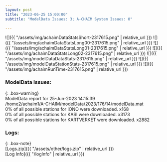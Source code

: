 ```yaml
---
layout: post
title: "2023-06-25 15:00:00"
subtitle: "ModelData Issues: 3; A-CHAIM System Issues: 0"

---
```


![]({{ "/assets/img/achaimDataStatsShort-2317615.png" | relative_url }})
![]({{ "/assets/img/achaimDataStatsLong00-2317615.png" | relative_url }})
![]({{ "/assets/img/achaimDataStatsLong01-2317615.png" | relative_url }})
![]({{ "/assets/img/achaimDataStatsLong02-2317615.png" | relative_url }})
![]({{ "/assets/img/modelDataDataStats-2317615.png" | relative_url }})
![]({{ "/assets/img/modelDataStationStats-2317615.png" | relative_url }})
![]({{ "/assets/img/achaimRunTime-2317615.png" | relative_url }})


### ModelData Issues:  
  
{: .box-warning}  
 ModelData report for 25-Jun-2023 14:15:39   
 /home2/achaim1/A-CHAIM/modelData/2023/176/14/modelData.mat   
 0% of all possible stations for IONO were downloaded. x168   
 0% of all possible stations for KASI were downloaded. x3173   
 0% of all possible stations for KARTVERKET were downloaded. x2882   
  


### Logs:  
  
{: .box-note}  
[Logs.zip]({{ "/assets/other/logs.zip" | relative_url }})  
[Log Info]({{ "/logInfo" | relative_url }})  
